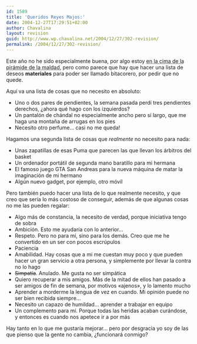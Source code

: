 ```yaml
---
id: 1589
title: 'Queridos Reyes Majos:'
date: 2004-12-27T17:29:51+02:00
author: Chavalina
layout: revision
guid: http://www.wp.chavalina.net/2004/12/27/302-revision/
permalink: /2004/12/27/302-revision/
---
```

Este a&ntilde;o no he sido especialmente buena, por algo estoy <acronym title="seg&uacute;n mis amigos">en la cima de la pirámide de la maldad</acronym>, pero como parece que hay que hacer una lista de deseos **materiales** para poder ser llamado bitacorero, por pedir que no quede.

Aqu&iacute; va una lista de cosas que no necesito en absoluto:

  * Uno o dos pares de pendientes, la semana pasada perd&iacute; tres pendientes derechos, &iquest;ahora qué hago con los izquierdos?
  * Un pantal&oacute;n de chándal no especialmente ancho pero s&iacute; largo, que me haga una monta&ntilde;a de arrugas en los pies
  * Necesito otro perfume… casi no me queda!

Hagamos una segunda lista de cosas que _realmente_ no necesito para nada:

  * Unas zapatillas de esas Puma que parecen las que llevan los árbitros del basket
  * Un ordenador portátil de segunda mano baratillo para mi hermana
  * El famoso juego GTA San Andreas para la nueva máquina de matar la imaginaci&oacute;n de mi hermano
  * Alg&uacute;n nuevo gadget, por ejemplo, otro m&oacute;vil

Pero también puedo hacer una lista de lo que realmente necesito, y que creo que ser&iacute;a lo más costoso de conseguir, además de que algunas cosas no me las pueden regalar:

  * Algo más de constancia, la necesito de verdad, porque iniciativa tengo de sobra
  * Ambici&oacute;n. Esto me ayudar&iacute;a con lo anterior…
  * Respeto. Pero no para m&iacute;, sino para los demás. Creo que me he convertido en un ser con pocos escr&uacute;pulos
  * Paciencia
  * Amabilidad. Hay cosas que a mi me cuestan muy poco y que pueden hacer un gran servicio a otra persona, y simplemente por llevar la contra no lo hago
  * <s>Simpat&iacute;a</s>. Anulado. Me gusta no ser simpática
  * Quiero recuperar a mis amigos. Más de la mitad de ellos han pasado a ser amigos de fin de semana, por motivos «ajenos», y lo lamento mucho
  * Aprender a morderme la lengua de vez en cuando. Mi opini&oacute;n puede no ser bien recibida siempre…
  * Necesito un capazo de humildad… aprender a trabajar en equipo
  * Un complemento para m&iacute;. Porque todas las heridas acaban curándose, y entonces es cuando nos apetece ir a por más

Hay tanto en lo que me gustar&iacute;a mejorar… pero por desgracia yo soy de las que pienso que la gente no cambia, &iquest;funcionará conmigo?
